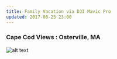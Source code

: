 ```yaml
---
title: Family Vacation via DJI Mavic Pro
updated: 2017-06-25 23:00
---
```


### Cape Cod Views : Osterville, MA 

![alt text](https://lh3.googleusercontent.com/xqDaeMxUY67I-_nmZ6r7h-NK8Z2eemNUhIqKpHt4TDErf1-TXVLFXlegqOC9d53W5VPDij_Si7wdSqzlDp4qpn9PTMnt5D3_gJ5o_fsOVvlqW1qwYS4y8OksoD6jc_sR7NVF9w "Sunset")




